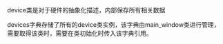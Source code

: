device类是对于硬件的抽象化描述，内部保存所有相关数据

devices字典存储了所有的device类实例，该字典由main_window类进行管理，需要取得该类时，需要在类初始化时传入该字典引用。